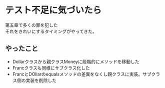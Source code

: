 # テスト不足に気づいたら

第五章で多くの罪を犯した\
それをきれいにするタイミングがやってきた。

## やったこと

- Dollarクラスから親クラスMoneyに段階的にメソッドを移動した
- Francクラスも同様にサブクラス化した
- FrancとDOllarのequalsメソッドの差異をなくし親クラスに実装。サブクラス側の実装を削除した